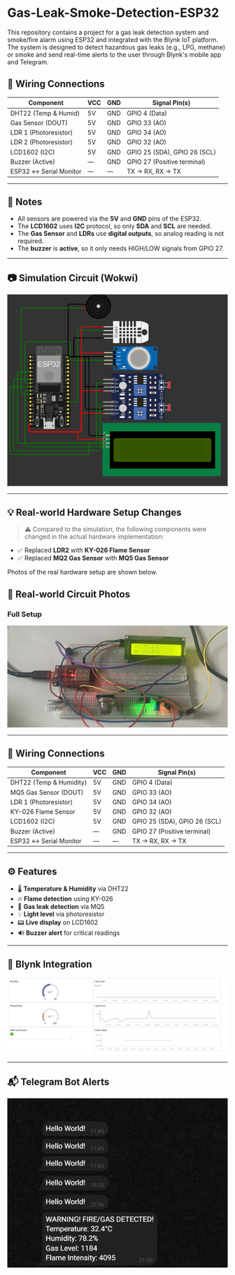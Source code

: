 # Gas-Leak-Smoke-Detection-ESP32
This repository contains a project for a gas leak detection system and smoke/fire alarm using ESP32 and integrated with the Blynk IoT platform. The system is designed to detect hazardous gas leaks (e.g., LPG, methane) or smoke and send real-time alerts to the user through Blynk's mobile app and Telegram.

## 🔌 Wiring Connections

| **Component**          | **VCC** | **GND** | **Signal Pin(s)**            |
| ---------------------- | ------- | ------- | ---------------------------- |
| DHT22 (Temp & Humid)   | 5V      | GND     | GPIO 4 (Data)                |
| Gas Sensor (DOUT)      | 5V      | GND     | GPIO 33 (AO)        |
| LDR 1 (Photoresistor)  | 5V      | GND     | GPIO 34 (AO)                 |
| LDR 2 (Photoresistor)  | 5V      | GND     | GPIO 32 (AO)                 |
| LCD1602 (I2C)          | 5V      | GND     | GPIO 25 (SDA), GPIO 26 (SCL) |
| Buzzer (Active)        | —       | GND     | GPIO 27 (Positive terminal)  |
| ESP32 ↔ Serial Monitor | —       | —       | TX → RX, RX → TX             |

---

## 📝 Notes

* All sensors are powered via the **5V** and **GND** pins of the ESP32.
* The **LCD1602** uses **I2C** protocol, so only **SDA** and **SCL** are needed.
* The **Gas Sensor** and **LDRs** use **digital outputs**, so analog reading is not required.
* The **buzzer** is **active**, so it only needs HIGH/LOW signals from GPIO 27.

---

## 📷 Simulation Circuit (Wokwi)

![Simulation Circuit on Wokwi](screenshots/image.png)

--- 

## 💡 Real-world Hardware Setup Changes

> ⚠️ Compared to the simulation, the following components were changed in the actual hardware implementation:

* ✅ Replaced **LDR2** with **KY-026 Flame Sensor**
* ✅ Replaced **MQ2 Gas Sensor** with **MQ5 Gas Sensor**

Photos of the real hardware setup are shown below.

## 📸 Real-world Circuit Photos

### Full Setup

![Full Hardware Setup](screenshots/realworld.jpg)


---

## 🔌 Wiring Connections

| **Component**           | **VCC** | **GND** | **Signal Pin(s)**            |
| ----------------------- | ------- | ------- | ---------------------------- |
| DHT22 (Temp & Humidity) | 5V      | GND     | GPIO 4 (Data)                |
| MQ5 Gas Sensor (DOUT)   | 5V      | GND     | GPIO 33 (AO)        |
| LDR 1 (Photoresistor)   | 5V      | GND     | GPIO 34 (AO)                 |
| KY-026 Flame Sensor     | 5V      | GND     | GPIO 32 (AO)                 |
| LCD1602 (I2C)           | 5V      | GND     | GPIO 25 (SDA), GPIO 26 (SCL) |
| Buzzer (Active)         | —       | GND     | GPIO 27 (Positive terminal)  |
| ESP32 ↔ Serial Monitor  | —       | —       | TX → RX, RX → TX             |

---

## ⚙️ Features

* 🌡️ **Temperature & Humidity** via DHT22
* 🔥 **Flame detection** using KY-026
* 🧪 **Gas leak detection** via MQ5
* 💡 **Light level** via photoresistor
* 📟 **Live display** on LCD1602
* 🔊 **Buzzer alert** for critical readings

---

## 📲 Blynk Integration
![Blynk Result](screenshots/blynk_result.png)

---

## 📬 Telegram Bot Alerts
![Telegram Result](screenshots/telegram-alert.jpg)
